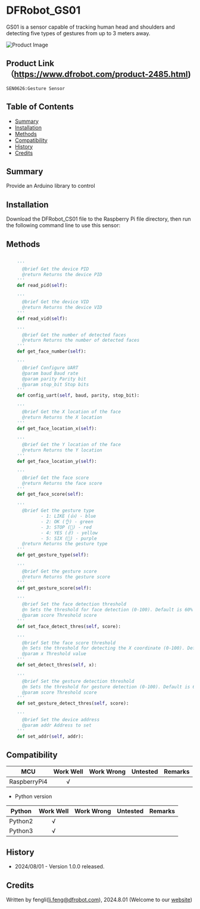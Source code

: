 # DFRobot_GS01

GS01 is a sensor capable of tracking human head and shoulders and detecting five types of gestures from up to 3 meters away.

![Product Image](../../resources/images/SEN0486.png)

## Product Link（https://www.dfrobot.com/product-2485.html)
    SEN0626:Gesture Sensor 
## Table of Contents

* [Summary](#summary)
* [Installation](#installation)
* [Methods](#methods)
* [Compatibility](#compatibility)
* [History](#history)
* [Credits](#credits)

## Summary

Provide an Arduino library to control 

## Installation

Download the DFRobot_CS01 file to the Raspberry Pi file directory, then run the following command line to use this sensor:



## Methods
```python
  
    '''
      @brief Get the device PID
      @return Returns the device PID
    '''
    def read_pid(self):

    '''
      @brief Get the device VID
      @return Returns the device VID
    '''
    def read_vid(self):

    '''
      @brief Get the number of detected faces
      @return Returns the number of detected faces
    '''
    def get_face_number(self):

    '''
      @brief Configure UART
      @param baud Baud rate
      @param parity Parity bit
      @param stop_bit Stop bits
    '''
    def config_uart(self, baud, parity, stop_bit):

    '''
      @brief Get the X location of the face
      @return Returns the X location
    '''
    def get_face_location_x(self):

    '''
      @brief Get the Y location of the face
      @return Returns the Y location
    '''
    def get_face_location_y(self):

    '''
      @brief Get the face score
      @return Returns the face score
    '''
    def get_face_score(self):

    '''
      @brief Get the gesture type
             - 1: LIKE (👍) - blue
             - 2: OK (👌) - green
             - 3: STOP (🤚) - red
             - 4: YES (✌) - yellow
             - 5: SIX (🤙) - purple
      @return Returns the gesture type
    '''
    def get_gesture_type(self):

    '''
      @brief Get the gesture score
      @return Returns the gesture score
    '''
    def get_gesture_score(self):

    '''
      @brief Set the face detection threshold
      @n Sets the threshold for face detection (0-100). Default is 60%
      @param score Threshold score
    '''
    def set_face_detect_thres(self, score):

    '''
      @brief Set the face score threshold
      @n Sets the threshold for detecting the X coordinate (0-100). Default is 60%.
      @param x Threshold value
    '''
    def set_detect_thres(self, x):

    '''
      @brief Set the gesture detection threshold
      @n Sets the threshold for gesture detection (0-100). Default is 60%.
      @param score Threshold score
    '''
    def set_gesture_detect_thres(self, score):

    '''
      @brief Set the device address
      @param addr Address to set
    '''
    def set_addr(self, addr):

```

## Compatibility

| MCU         | Work Well | Work Wrong  | Untested | Remarks |
| ------------ | :--: | :----: | :----: | :--: |
| RaspberryPi4 |  √   |        |        |      |

* Python version 

| Python  | Work Well | Work Wrong | Untested | Remarks |
| ------- | :--: | :----: | :----: | ---- |
| Python2 |  √   |        |        |      |
| Python3 |  √   |        |        |      |
## History 

- 2024/08/01 - Version 1.0.0 released.

## Credits

Written by fengli(li.feng@dfrobot.com), 2024.8.01 (Welcome to our [website](https://www.dfrobot.com/))



